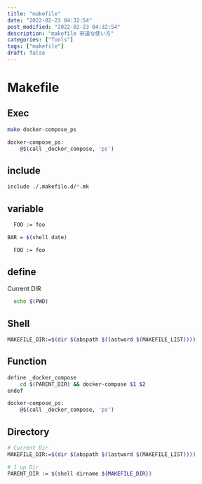 ```yaml
---
title: "makefile"
date: "2022-02-23 04:32:54"
post_modified: "2022-02-23 04:32:54"
description: "makefile 邪道な使い方"
categories: ["Tools"]
tags: ["makefile"]
draft: false
---
```


# Makefile

## Exec

```bash
make docker-compose_ps
```

```bash
docker-compose_ps:
	@$(call _docker_compose, 'ps')
```

## include

```bash
include ./.makefile.d/*.mk
```

## variable

```bash
  FOO := foo
```

```bash
BAR = $(shell date)
```

```bash
  FOO := foo
```

## define

Current DIR

```bash
  echo $(PWD)
```

## Shell

```bash
MAKEFILE_DIR:=$(dir $(abspath $(lastword $(MAKEFILE_LIST))))
```

## Function

```bash
define _docker_compose
	cd $(PARENT_DIR) && docker-compose $1 $2
endef
```

```bash
docker-compose_ps:
	@$(call _docker_compose, 'ps')
```

## Directory

```bash
# Current Dir
MAKEFILE_DIR:=$(dir $(abspath $(lastword $(MAKEFILE_LIST))))
```

```bash
# 1 up Dir
PARENT_DIR := $(shell dirname ${MAKEFILE_DIR})
```
